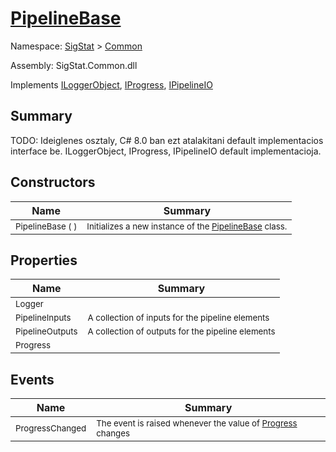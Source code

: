 # [PipelineBase](./PipelineBase.md)

Namespace: [SigStat]() > [Common](./README.md)

Assembly: SigStat.Common.dll

Implements [ILoggerObject](./ILoggerObject.md), [IProgress](./Helpers/IProgress.md), [IPipelineIO](./Pipeline/IPipelineIO.md)

## Summary
TODO: Ideiglenes osztaly, C# 8.0 ban ezt atalakitani default implementacios interface be.  ILoggerObject, IProgress, IPipelineIO default implementacioja.

## Constructors

| Name | Summary | 
| --- | --- | 
| <sub>PipelineBase (  )</sub><!--aaaaaaaaaaaaaaaaaaaaaaaaaaaaaaaaaaaaaaaaaaaaaaaaaaaaaaaaaaa-->| <sub>Initializes a new instance of the [PipelineBase](https://github.com/hargitomi97/sigstat/blob/master/docs/md/SigStat/Common/PipelineBase.md) class.</sub>| <br>


## Properties

| Name | Summary | 
| --- | --- | 
| <sub>Logger</sub><!--aaaaaaaaaaaaaaaaaaaaaaaaaaaaaaaaaaaaaaaaaaaaaaaaaaaaaaaaaaa-->| <sub></sub>| <br>
| <sub>PipelineInputs</sub><!--aaaaaaaaaaaaaaaaaaaaaaaaaaaaaaaaaaaaaaaaaaaaaaaaaaaaaaaaaaa-->| <sub>A collection of inputs for the pipeline elements</sub>| <br>
| <sub>PipelineOutputs</sub><!--aaaaaaaaaaaaaaaaaaaaaaaaaaaaaaaaaaaaaaaaaaaaaaaaaaaaaaaaaaa-->| <sub>A collection of outputs for the pipeline elements</sub>| <br>
| <sub>Progress</sub><!--aaaaaaaaaaaaaaaaaaaaaaaaaaaaaaaaaaaaaaaaaaaaaaaaaaaaaaaaaaa-->| <sub></sub>| <br>


## Events

| Name | Summary | 
| --- | --- | 
| <sub>ProgressChanged</sub><!--aaaaaaaaaaaaaaaaaaaaaaaaaaaaaaaaaaaaaaaaaaaaaaaaaaaaaaaaaaa-->| <sub>The event is raised whenever the value of [Progress](https://github.com/hargitomi97/sigstat/blob/master/docs/md/SigStat/Common/PipelineBase.md) changes</sub>| <br>


